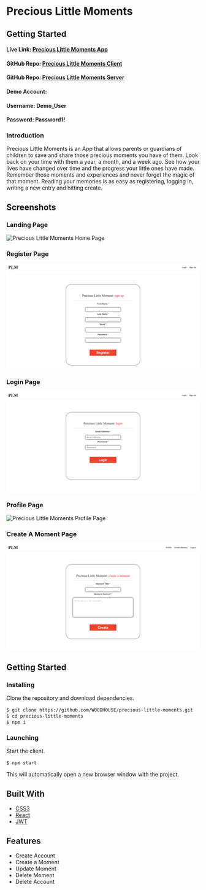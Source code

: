 # Precious Little Moments

## Getting Started
#### Live Link: [Precious Little Moments App](https://preciouslittlememories-client-master.now.sh/)
#### GitHub Repo: [Precious Little Moments Client](https://github.com/W00DH0USE/precious-little-moments/)
#### GitHub Repo: [Precious Little Moments Server](https://github.com/W00DH0USE/precious-little-moments-server/)

#### Demo Account:
#### Username: Demo_User
#### Password: Password1!

### Introduction
Precious Little Moments is an App that allows parents or guardians of children to save and share those precious moments you have of them. Look back on your time with them a year, a month, and a week ago. See how your lives have changed over time and the progress your little ones have made. Remember those moments and experiences and never forget the magic of that moment. Reading your memories is as easy as registering, logging in, writing a new entry and hitting create.

## Screenshots
### Landing Page
![Precious Little Moments Home Page](./public/images/home.png)
### Register Page
![Precious Little Moments Register Page](./public/images/register.png)
### Login Page
![Precious Little Moments Login Page](./public/images/login.png)
### Profile Page
![Precious Little Moments Profile Page](./public/images/profile.png)
### Create A Moment Page
![Precious Little Moments Create Moment Page](./public/images/create-moment.png)

## Getting Started
### Installing
Clone the repository and download dependencies.
```
$ git clone https://github.com/W00DH0USE/precious-little-moments.git
$ cd precious-little-moments
$ npm i
```

### Launching
Start the client.
```
$ npm start
```
This will automatically open a new browser window with the project.

## Built With

 - [CSS3](https://developer.mozilla.org/en-US/docs/Web/CSS/CSS3)
 - [React](https://reactjs.org/)
 - [JWT](https://jwt.io/)

 ## Features
- Create Account
- Create a Moment
- Update Moment
- Delete Moment
- Delete Account
